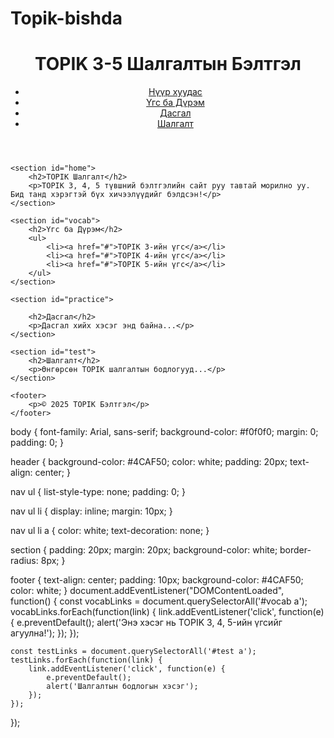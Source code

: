 # Topik-bishda
<!DOCTYPE html>
<html lang="mn">
<head>
    <meta charset="UTF-8">
    <meta name="viewport" content="width=device-width, initial-scale=1.0">
    <title>TOPIK 3-5 Бэлтгэл</title>
    <link rel="stylesheet" href="styles.css">
</head>
<body>
    <header>
        <h1>TOPIK 3-5 Шалгалтын Бэлтгэл</h1>
        <nav>
            <ul>
                <li><a href="#home">Нүүр хуудас</a></li>
                <li><a href="#vocab">Үгс ба Дүрэм</a></li>
                <li><a href="#practice">Дасгал</a></li>
                <li><a href="#test">Шалгалт</a></li>
            </ul>
        </nav>
    </header>

    <section id="home">
        <h2>TOPIK Шалгалт</h2>
        <p>TOPIK 3, 4, 5 түвшний бэлтгэлийн сайт руу тавтай морилно уу. Бид танд хэрэгтэй бүх хичээлүүдийг бэлдсэн!</p>
    </section>

    <section id="vocab">
        <h2>Үгс ба Дүрэм</h2>
        <ul>
            <li><a href="#">TOPIK 3-ийн үгс</a></li>
            <li><a href="#">TOPIK 4-ийн үгс</a></li>
            <li><a href="#">TOPIK 5-ийн үгс</a></li>
        </ul>
    </section>

    <section id="practice">
    
        <h2>Дасгал</h2>
        <p>Дасгал хийх хэсэг энд байна...</p>
    </section>

    <section id="test">
        <h2>Шалгалт</h2>
        <p>Өнгөрсөн TOPIK шалгалтын бодлогууд...</p>
    </section>

    <footer>
        <p>© 2025 TOPIK Бэлтгэл</p>
    </footer>
</body>
</html>
body {
    font-family: Arial, sans-serif;
    background-color: #f0f0f0;
    margin: 0;
    padding: 0;
}

header {
    background-color: #4CAF50;
    color: white;
    padding: 20px;
    text-align: center;
}

nav ul {
    list-style-type: none;
    padding: 0;
}

nav ul li {
    display: inline;
    margin: 10px;
}

nav ul li a {
    color: white;
    text-decoration: none;
}

section {
    padding: 20px;
    margin: 20px;
    background-color: white;
    border-radius: 8px;
}

footer {
    text-align: center;
    padding: 10px;
    background-color: #4CAF50;
    color: white;
}
document.addEventListener("DOMContentLoaded", function() {
    const vocabLinks = document.querySelectorAll('#vocab a');
    vocabLinks.forEach(function(link) {
        link.addEventListener('click', function(e) {
            e.preventDefault();
            alert('Энэ хэсэг нь TOPIK 3, 4, 5-ийн үгсийг агуулна!');
        });
    });

    const testLinks = document.querySelectorAll('#test a');
    testLinks.forEach(function(link) {
        link.addEventListener('click', function(e) {
            e.preventDefault();
            alert('Шалгалтын бодлогын хэсэг');
        });
    });
});
